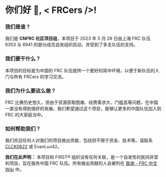# 你们好 👋, < FRCers  />!

### 我们是谁？

我们是 **CNFRC 社区项目组**，本项目于 2023 年 5 月 28 日由上海 FRC 队伍 6353 与 6941 的部分成员自发组织启动，并受到了多支队伍的支持。

### 我们要干什么？

本项目的目标是为中国的 FRC 队伍提供一个更好的简中环境，以便于新队伍的入门与所有 FRCers 的学习交流。

### 我们为什么要这么做？

FRC 比赛历史悠久，但由于资源获取困难、经费需求大、门槛高等问题，在中国一直没有得到很好的发展。我们希望通过这个项目，能够让更多的中国队伍加入到 FRC 的大家庭当中。

### 如何帮助我们？

我们欢迎任何人对我们的项目做出贡献，包括但不限于资金、技术等。请联系 [CLCK0622](mailto:zhongyi070622@163.com) 或 EvanLuo42。

**我们在此声明：** 本项目和 FIRST® 组织没有任何关联，是一个自发性的民间非营利项目，旨在服务中国 FRC 队伍。所有做出贡献的人会被列在 [致谢 - FRC 中文 Wiki](https://wiki.firstrobotics.com.cn/start/acknowledgement/) 中。
